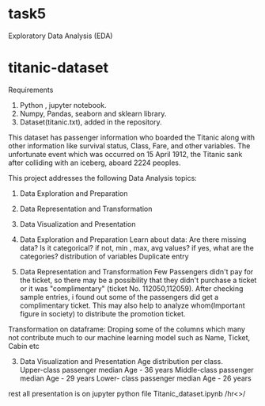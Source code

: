 # task5
 Exploratory Data Analysis (EDA)
# titanic-dataset

Requirements
1. Python , jupyter notebook.
2. Numpy, Pandas, seaborn and sklearn library.
3. Dataset(titanic.txt), added in the repository.


This dataset has passenger information who boarded the Titanic along with other information like survival status, Class, Fare, and other variables. 
The unfortunate event which was occurred on 15 April 1912, the Titanic sank after colliding with an iceberg, aboard 2224 peoples. 

This project addresses the following Data Analysis topics:
1. Data Exploration and Preparation
2. Data Representation and Transformation
3. Data Visualization and Presentation 

1. Data Exploration and Preparation
Learn about data:
 Are there missing data?
 Is it categorical? if not, min , max, avg values? if yes, what are the categories?
 distribution of variables
 Duplicate entry
 
2. Data Representation and Transformation
Few Passengers didn't pay for the ticket, so there may be a possibility that they didn't purchase a ticket or it was "complimentary" (ticket No. 112050,112059). After checking sample entries, i found out some of the passengers did get a complimentary ticket. This may also help to analyze whom(Important figure in society) to distribute the promotion ticket. 

Transformation on dataframe:
Droping some of the columns which many not contribute much to our machine learning model such as Name, Ticket, Cabin etc

3. Data Visualization and Presentation 
Age distribution per class.  
Upper-class passenger median Age - 36 years 
Middle-class passenger median Age - 29 years 
Lower- class passenger median Age - 26 years

rest all presentation is on jupyter python file Titanic_dataset.ipynb
/hr<>/
